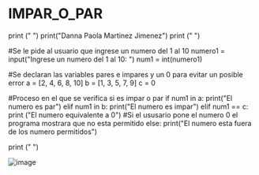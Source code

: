 # IMPAR_O_PAR
 print (" ")
print("Danna Paola Martinez Jimenez")
print (" ")

#Se le pide al usuario que ingrese un numero del 1 al 10
numero1 = input("Ingrese un numero del 1 al 10: ")
num1 = int(numero1)

#Se declaran las variables pares e impares y un 0 para evitar un posible error
a = [2, 4, 6, 8, 10]
b = [1, 3, 5, 7, 9]
c = 0

#Proceso en el que se verifica si es impar o par
if num1 in a:
    print("El numero es par")
elif num1 in b:
    print("El numero es impar")
elif num1 == c:
    print ("El numero equivalente a 0")     #Si el ususario pone el numero 0 el programa mostrara que no esta permitido
else:
    print("El numero esta fuera de los numero permitidos")
    
print (" ")

![image](https://github.com/user-attachments/assets/d664d5f6-0bf0-4c3f-8dcf-a06211ae9743)

